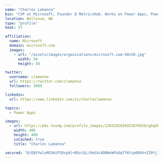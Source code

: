 ```yaml
---
name: "Charles Lamanna"
bio: "CVP at Microsoft, Founder @ MetricsHub. Works on Power Apps, Power Automate, Power Virtual Agent, Common Data Service and Dynamics 365."
location: Bellevue, WA
type: "profile"
heat: 57

affiliation:
  name: Microsoft
  domain: microsoft.com
  images:
    - url: "/assets/images/organizations/microsoft.com-50x50.jpg"
      width: 50
      height: 50

twitter:
  username: clamanna
  url: https://twitter.com/clamanna
  followers: 3689

linkedin:
  url: https://www.linkedin.com/in/charleslamanna

topics:
  - Power Apps

images:
  - url: https://pbs.twimg.com/profile_images/1263202626922876928/g6qGbHZ-_400x400.jpg
    width: 400
    height: 400
    isCached: true
    title: "Charles Lamanna"

secured: "D/EBVYwluMCOHiP3Dspbl+B9ziQi/UmSXc0DRWxWPoOqTf6Ysp6BUh+ZI0YjI5Lub8AMPigk9IMiRPqo4XmcSqpXk8/i+SOH3wKgU+oEaQIU4qWqdxsYPgsGuc1E+Re0VZ4x6WohstAn0V+GOGhrvCqE4P+Odyd5UWznMZ5okrt8ZFzfsJIV9dANZEZpfLcWNoL2FJqmJvG8SiXF9D9tasOhGkCp7E4xYwpmHM8ncex4XtEFSen3ygB6g/HltJiJjcUKN9BTqwtsEULtWz+ggDdDByZ93CMIRfsdQJRVIeDN2aOYGFJsqbufq7UPTJo6Q34DK9Xm7PVervRQNMZ/+St4BKQuFCL1Pygp5g7FYALUTjKeZgKf43mpT2+s/EbvS/jZytwm8koMviRe67HY2xGSCLwiPrwur7qdEuUmwms=;e1eDA5UNOL6Tn7ZgRppBBA=="
---
```


